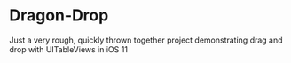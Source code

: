 # Dragon-Drop
Just a very rough, quickly thrown together project demonstrating drag and drop with UITableViews in iOS 11
